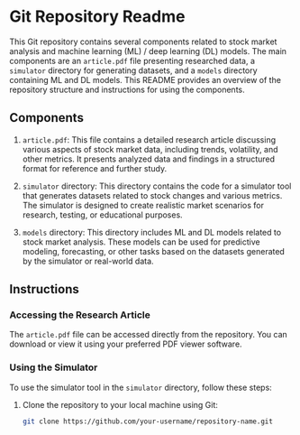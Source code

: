 # Git Repository Readme

This Git repository contains several components related to stock market analysis and machine learning (ML) / deep learning (DL) models. The main components are an `article.pdf` file presenting researched data, a `simulator` directory for generating datasets, and a `models` directory containing ML and DL models. This README provides an overview of the repository structure and instructions for using the components.

## Components

1. `article.pdf`: This file contains a detailed research article discussing various aspects of stock market data, including trends, volatility, and other metrics. It presents analyzed data and findings in a structured format for reference and further study.

2. `simulator` directory: This directory contains the code for a simulator tool that generates datasets related to stock changes and various metrics. The simulator is designed to create realistic market scenarios for research, testing, or educational purposes.

3. `models` directory: This directory includes ML and DL models related to stock market analysis. These models can be used for predictive modeling, forecasting, or other tasks based on the datasets generated by the simulator or real-world data.

## Instructions

### Accessing the Research Article

The `article.pdf` file can be accessed directly from the repository. You can download or view it using your preferred PDF viewer software.

### Using the Simulator

To use the simulator tool in the `simulator` directory, follow these steps:

1. Clone the repository to your local machine using Git:
   ```bash
   git clone https://github.com/your-username/repository-name.git